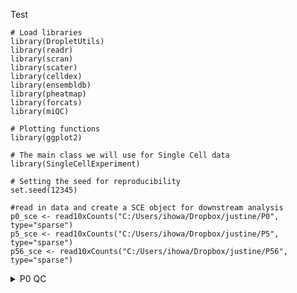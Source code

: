 Test

```
# Load libraries
library(DropletUtils)
library(readr)
library(scran)
library(scater)
library(celldex)
library(ensembldb)
library(pheatmap)
library(forcats)
library(miQC)

# Plotting functions
library(ggplot2) 

# The main class we will use for Single Cell data
library(SingleCellExperiment) 

# Setting the seed for reproducibility
set.seed(12345)
```

```
#read in data and create a SCE object for downstream analysis
p0_sce <- read10xCounts("C:/Users/ihowa/Dropbox/justine/P0", type="sparse")
p5_sce <- read10xCounts("C:/Users/ihowa/Dropbox/justine/P5", type="sparse")
p56_sce <- read10xCounts("C:/Users/ihowa/Dropbox/justine/P56", type="sparse")
```

<details><summary> P0 QC </summary>
  
```
# create a table of statistics using emptyDropsCellRanger
droplet_df <- DropletUtils::emptyDropsCellRanger(counts(p0_sce))

# view rows where FDR is not `NA`
droplet_df[!is.na(droplet_df$FDR), ]

# filter droplets using `which` to prevent NA trouble
cells_to_retain <- which(droplet_df$FDR < 0.01)
filtered_sce <- p0_sce[, cells_to_retain]

filtered_sce

# read in a table of mitochondrial genes and extract ids
mito_genes <- readr::read_tsv("hs_mitochondrial_genes.tsv") |>
     # filter to only the genes that are found in our dataset
     dplyr::filter(symbol %in% rownames(filtered_sce)) |>
     # create a vector from the gene_id column
     dplyr::pull(symbol)

filtered_sce <- scuttle::addPerCellQC(filtered_sce,
                                      subsets = list(mito = mito_genes))
head(colData(filtered_sce))

# use miQC::plotMetrics()
miQC::plotMetrics(filtered_sce) + theme_bw()

# fit the miQC model
miqc_model <- miQC::mixtureModel(filtered_sce) 

# plot the miQC model
miQC::plotModel(filtered_sce, miqc_model) + 
  theme_bw()
  
# look at miQC filtering
miQC::plotFiltering(filtered_sce, miqc_model, 
                    posterior_cutoff = 0.75) + 
  theme_bw()

# perform miQC filtering
qcfiltered_sce <- miQC::filterCells(filtered_sce, 
                                    model = miqc_model)
                  
# filter cells by unique gene count (`detected`)
qcfiltered_sce <- qcfiltered_sce[, which(qcfiltered_sce$detected >= 200)]                  
```
  
![mitochondrial](https://user-images.githubusercontent.com/56315895/221388029-14fc8b01-ed9a-4cc9-8f41-f8db53bb4b35.jpeg)
![compromised](https://user-images.githubusercontent.com/56315895/221388032-fd3a81f7-92c7-4d94-9987-34564051b2f3.jpeg)
![kept](https://user-images.githubusercontent.com/56315895/221388035-7084d5c7-f1b8-413e-97df-c2f6898c653f.jpeg)
![kept](https://user-images.githubusercontent.com/56315895/221388035-7084d5c7-f1b8-413e-97df-c2f6898c653f.jpeg)

</details>  

